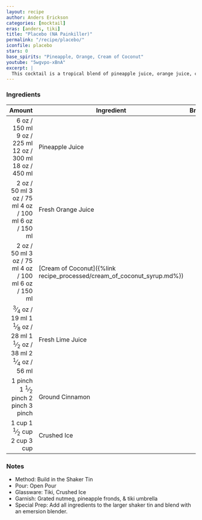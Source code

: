 ```yaml
---
layout: recipe
author: Anders Erickson
categories: [mocktail]
eras: [anders, tiki]
title: "Placebo (NA Painkiller)"
permalink: "/recipe/placebo/"
iconfile: placebo
stars: 0
base_spirits: "Pineapple, Orange, Cream of Coconut"
youtube: "5wgvpo-xBnA"
excerpt: |
  This cocktail is a tropical blend of pineapple juice, orange juice, cream of coconut, lime juice, cinnamon, and nutmeg.
---
```


### Ingredients

|  Amount | Ingredient                                                    | Brand |
| ------: | ------------------------------------------------------------- | ----- |
|    <span class="onex active">6 oz  / 150 ml</span> <span class="onehalfx">9 oz  / 225 ml</span> <span class="twox">12 oz  / 300 ml</span> <span class="threex">18 oz  / 450 ml</span>| Pineapple Juice                                               |
|    <span class="onex active">2 oz  / 50 ml</span> <span class="onehalfx">3 oz  / 75 ml</span> <span class="twox">4 oz  / 100 ml</span> <span class="threex">6 oz  / 150 ml</span>| Fresh Orange Juice                                            |
|    <span class="onex active">2 oz  / 50 ml</span> <span class="onehalfx">3 oz  / 75 ml</span> <span class="twox">4 oz  / 100 ml</span> <span class="threex">6 oz  / 150 ml</span>| [Cream of Coconut]({%link recipe_processed/cream_of_coconut_syrup.md%}) |
| <span class="onex active"> <sup>3</sup>&frasl;<sub>4</sub> oz  / 19 ml</span> <span class="onehalfx">1 <sup>1</sup>&frasl;<sub>8</sub> oz  / 28 ml</span> <span class="twox">1 <sup>1</sup>&frasl;<sub>2</sub> oz  / 38 ml</span> <span class="threex">2 <sup>1</sup>&frasl;<sub>4</sub> oz  / 56 ml</span>| Fresh Lime Juice                                              |
| <span class="onex active">1 pinch </span> <span class="onehalfx">1 <sup>1</sup>&frasl;<sub>2</sub> pinch </span> <span class="twox">2 pinch </span> <span class="threex">3 pinch </span>| Ground Cinnamon                                               |
|   <span class="onex active">1 cup </span> <span class="onehalfx">1 <sup>1</sup>&frasl;<sub>2</sub> cup </span> <span class="twox">2 cup </span> <span class="threex">3 cup </span>| Crushed Ice                                                   |

### Notes

- Method: Build in the Shaker Tin
- Pour: Open Pour
- Glassware: Tiki, Crushed Ice
- Garnish: Grated nutmeg, pineapple fronds, & tiki umbrella
- Special Prep: Add all ingredients to the larger shaker tin and blend with an emersion blender.

    
<script type="application/ld+json">
{
  "@context": "https://schema.org",
  "@type": "Recipe",
  "author": {
    "@type": "Person",
    "name": "{{ page.author }}"
    },
  "description": "{{ page.excerpt | strip_html | replace: '"', "'" }}",
  "recipeIngredient": [
  " 6 oz Pineapple Juice",
  " 2 oz Fresh Orange Juice ",
  " 2 oz Cream of Coconut",
  "0.75 oz Fresh Lime Juice ",
  "1 pinch Ground Cinnamon",
  "1 cup Crushed Ice"
    ],
  "name": "{{ page.title }}",
  "recipeInstructions": [
    {
      "@type": "HowToStep",
      "text": "- Method: Build in the Shaker Tin"
    },
    {
      "@type": "HowToStep",
      "text": "- Pour: Open Pour"
    },
    {
      "@type": "HowToStep",
      "text": "- Glassware: Tiki, Crushed Ice"
    },
    {
      "@type": "HowToStep",
      "text": "- Garnish: Grated nutmeg, pineapple fronds, & tiki umbrella"
    },
    {
      "@type": "HowToStep",
      "text": "- Special Prep: Add all ingredients to the larger shaker tin and blend with an emersion blender."
    }
    ],
  "recipeYield": "1 cocktail",
  "recipeCategory": "cocktail",
  {%- if page.stars and site.data.ratings[page.iconfile].ratings -%}"aggregateRating": "{%- include stars_metadata.html %} out of 5",{%- endif -%}
  "recipeCuisine": "global",
  "prepTime": "PT20M",
  "cookTime": "PT15S",
  "keywords": "{{ page.title }}, cocktail, {{ page.eras }}, {%- include category_metadata.html -%}, {%- include spirits_metadata.html -%}"
}
</script>

    